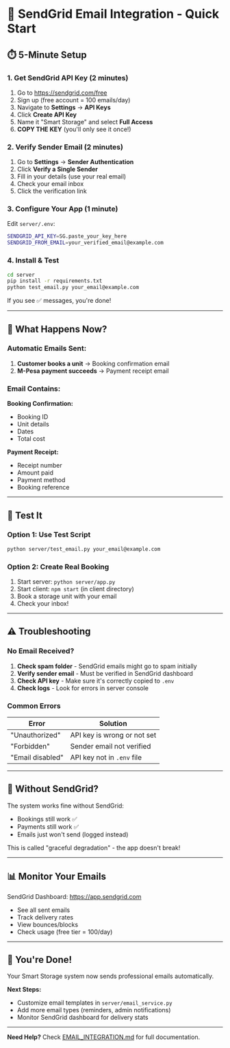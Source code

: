# 🚀 SendGrid Email Integration - Quick Start

## ⏱️ 5-Minute Setup

### 1. Get SendGrid API Key (2 minutes)

1. Go to https://sendgrid.com/free
2. Sign up (free account = 100 emails/day)
3. Navigate to **Settings** → **API Keys**
4. Click **Create API Key**
5. Name it "Smart Storage" and select **Full Access**
6. **COPY THE KEY** (you'll only see it once!)

### 2. Verify Sender Email (2 minutes)

1. Go to **Settings** → **Sender Authentication**
2. Click **Verify a Single Sender**
3. Fill in your details (use your real email)
4. Check your email inbox
5. Click the verification link

### 3. Configure Your App (1 minute)

Edit `server/.env`:

```bash
SENDGRID_API_KEY=SG.paste_your_key_here
SENDGRID_FROM_EMAIL=your_verified_email@example.com
```

### 4. Install & Test

```bash
cd server
pip install -r requirements.txt
python test_email.py your_email@example.com
```

If you see ✅ messages, you're done!

---

## 📧 What Happens Now?

### Automatic Emails Sent:

1. **Customer books a unit** → Booking confirmation email
2. **M-Pesa payment succeeds** → Payment receipt email

### Email Contains:

**Booking Confirmation:**
- Booking ID
- Unit details
- Dates
- Total cost

**Payment Receipt:**
- Receipt number
- Amount paid
- Payment method
- Booking reference

---

## 🧪 Test It

### Option 1: Use Test Script
```bash
python server/test_email.py your_email@example.com
```

### Option 2: Create Real Booking
1. Start server: `python server/app.py`
2. Start client: `npm start` (in client directory)
3. Book a storage unit with your email
4. Check your inbox!

---

## ⚠️ Troubleshooting

### No Email Received?

1. **Check spam folder** - SendGrid emails might go to spam initially
2. **Verify sender email** - Must be verified in SendGrid dashboard
3. **Check API key** - Make sure it's correctly copied to `.env`
4. **Check logs** - Look for errors in server console

### Common Errors

| Error | Solution |
|-------|----------|
| "Unauthorized" | API key is wrong or not set |
| "Forbidden" | Sender email not verified |
| "Email disabled" | API key not in `.env` file |

---

## 🎯 Without SendGrid?

The system works fine without SendGrid:
- Bookings still work ✅
- Payments still work ✅
- Emails just won't send (logged instead)

This is called "graceful degradation" - the app doesn't break!

---

## 📊 Monitor Your Emails

SendGrid Dashboard: https://app.sendgrid.com

- See all sent emails
- Track delivery rates
- View bounces/blocks
- Check usage (free tier = 100/day)

---

## 🎉 You're Done!

Your Smart Storage system now sends professional emails automatically.

**Next Steps:**
- Customize email templates in `server/email_service.py`
- Add more email types (reminders, admin notifications)
- Monitor SendGrid dashboard for delivery stats

---

**Need Help?** Check [EMAIL_INTEGRATION.md](EMAIL_INTEGRATION.md) for full documentation.
